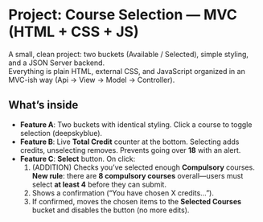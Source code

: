 # Project: Course Selection — MVC (HTML + CSS + JS)

A small, clean project: two buckets (Available / Selected), simple styling, and a JSON Server backend.  
Everything is plain HTML, external CSS, and JavaScript organized in an MVC-ish way (Api → View → Model → Controller).

## What’s inside
- **Feature A**: Two buckets with identical styling. Click a course to toggle selection (deepskyblue).
- **Feature B**: Live **Total Credit** counter at the bottom. Selecting adds credits, unselecting removes. Prevents going over **18** with an alert.
- **Feature C**: **Select** button. On click:
  1) (ADDITION) Checks you’ve selected enough **Compulsory** courses.  
     **New rule**: there are **8 compulsory courses** overall—users must select **at least 4** before they can submit.
  2) Shows a confirmation (“You have chosen X credits…”).  
  3) If confirmed, moves the chosen items to the **Selected Courses** bucket and disables the button (no more edits).
